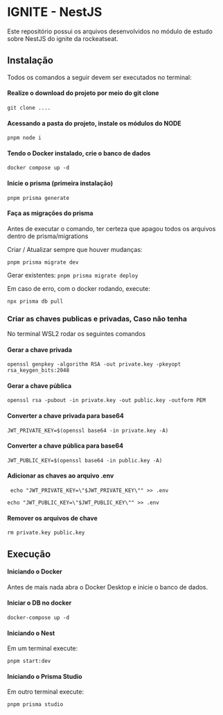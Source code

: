 
# IGNITE - NestJS

Este repositório possui os arquivos desenvolvidos no módulo de estudo sobre NestJS do ignite da rockeatseat. 




## Instalação

Todos os comandos a seguir devem ser executados no terminal:

#### Realize o download do projeto por meio do git clone

``
    git clone ....
``

#### Acessando a pasta do projeto, instale os módulos do NODE

``
    pnpm node i
``

#### Tendo o Docker instalado, crie o banco de dados

``
    docker compose up -d
``

#### Inicie o prisma (primeira instalação)

``
    pnpm prisma generate
``

#### Faça as migrações do prisma

Antes de executar o comando, ter certeza que apagou todos os arquivos dentro de prisma/migrations

Criar / Atualizar sempre que houver mudanças:

``
    pnpm prisma migrate dev
``

Gerar existentes:
``
    pnpm prisma migrate deploy
``

Em caso de erro, com o docker rodando, execute: 

``
    npx prisma db pull     
``


### Criar as chaves publicas e privadas, Caso não tenha

No terminal WSL2 rodar os seguintes comandos

#### Gerar a chave privada
``openssl genpkey -algorithm RSA -out private.key -pkeyopt rsa_keygen_bits:2048``

#### Gerar a chave pública
``openssl rsa -pubout -in private.key -out public.key -outform PEM``

#### Converter a chave privada para base64
``JWT_PRIVATE_KEY=$(openssl base64 -in private.key -A)``

#### Converter a chave pública para base64
``JWT_PUBLIC_KEY=$(openssl base64 -in public.key -A)``

#### Adicionar as chaves ao arquivo .env
``
echo "JWT_PRIVATE_KEY=\"$JWT_PRIVATE_KEY\"" >> .env``

``echo "JWT_PUBLIC_KEY=\"$JWT_PUBLIC_KEY\"" >> .env
``

#### Remover os arquivos de chave
``rm private.key public.key``

## Execução


#### Iniciando o Docker
Antes de mais nada abra o Docker Desktop e inicie o banco de dados.

#### Iniciar o DB no docker
``docker-compose up -d``


#### Iniciando o Nest
Em um terminal execute:

``
    pnpm start:dev
``

#### Iniciando o Prisma Studio
Em outro terminal execute:

``
    pnpm prisma studio
``
